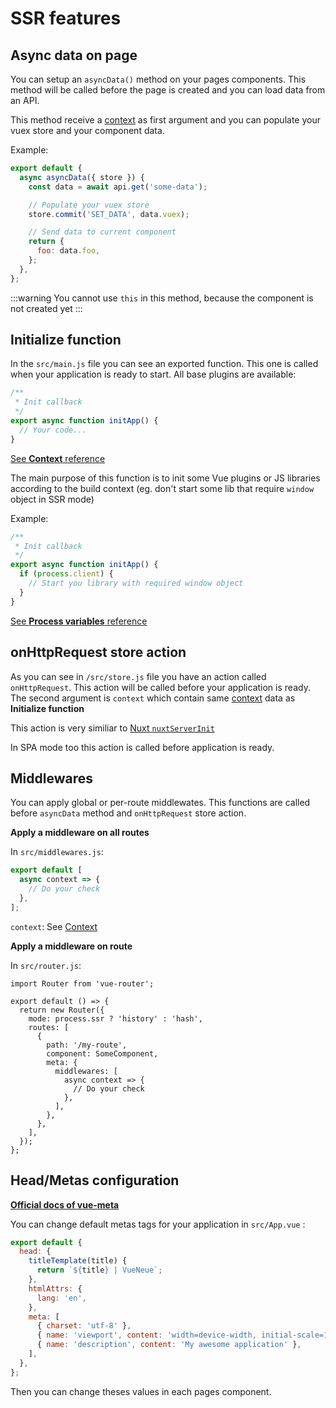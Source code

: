 # SSR features

## Async data on page

You can setup an `asyncData()` method on your pages components. This method will be called
before the page is created and you can load data from an API.

This method receive a [context](/reference/) as first argument and you
can populate your vuex store and your component data.

Example:

```js
export default {
  async asyncData({ store }) {
    const data = await api.get('some-data');

    // Populate your vuex store
    store.commit('SET_DATA', data.vuex);

    // Send data to current component
    return {
      foo: data.foo,
    };
  },
};
```

:::warning
You cannot use `this` in this method, because the component is not created yet
:::

## Initialize function

In the `src/main.js` file you can see an exported function. This one
is called when your application is ready to start. All base plugins
are available:

```js
/**
 * Init callback
 */
export async function initApp() {
  // Your code...
}
```

[See **Context** reference](/reference/)

The main purpose of this function is to init some Vue plugins or JS libraries according
to the build context (eg. don't start some lib that require `window` object in SSR mode)

Example:

```js
/**
 * Init callback
 */
export async function initApp() {
  if (process.client) {
    // Start you library with required window object
  }
}
```

[See **Process variables** reference](/reference/process.html)

## onHttpRequest store action

As you can see in `/src/store.js` file you have an action called `onHttpRequest`.
This action will be called before your application is ready. The second argument is
`context` which contain same [context](/reference/) data as **Initialize function**

This action is very similiar to [Nuxt `nuxtServerInit`](https://nuxtjs.org/guide/vuex-store/#the-nuxtserverinit-action)

In SPA mode too this action is called before application is ready.

## Middlewares

You can apply global or per-route middlewates. This functions are called before
`asyncData` method and `onHttpRequest` store action.

**Apply a middleware on all routes**

In `src/middlewares.js`:

```js
export default [
  async context => {
    // Do your check
  },
];
```

`context`: See [Context](/reference/)

**Apply a middleware on route**

In `src/router.js`:

```js{10-16}
import Router from 'vue-router';

export default () => {
  return new Router({
    mode: process.ssr ? 'history' : 'hash',
    routes: [
      {
        path: '/my-route',
        component: SomeComponent,
        meta: {
          middlewares: [
            async context => {
              // Do your check
            },
          ],
        },
      },
    ],
  });
};
```

## Head/Metas configuration

**[Official docs of vue-meta](https://github.com/declandewet/vue-meta)**

You can change default metas tags for your application in `src/App.vue` :

```js
export default {
  head: {
    titleTemplate(title) {
      return `${title} | VueNeue`;
    },
    htmlAttrs: {
      lang: 'en',
    },
    meta: [
      { charset: 'utf-8' },
      { name: 'viewport', content: 'width=device-width, initial-scale=1' },
      { name: 'description', content: 'My awesome application' },
    ],
  },
};
```

Then you can change theses values in each pages component.
